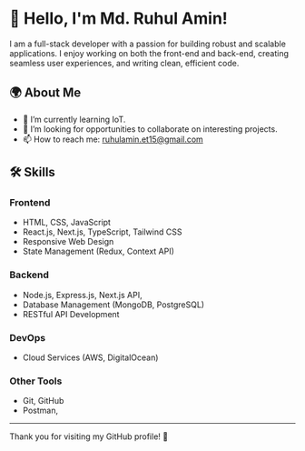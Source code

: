 # 👋 Hello, I'm Md. Ruhul Amin!

I am a full-stack developer with a passion for building robust and scalable applications. I enjoy working on both the front-end and back-end, creating seamless user experiences, and writing clean, efficient code.

## 🌍 About Me

- 🌱 I’m currently learning IoT.
- 💼 I’m looking for opportunities to collaborate on interesting projects.
- 📫 How to reach me: ruhulamin.et15@gmail.com

## 🛠️ Skills

### Frontend

- HTML, CSS, JavaScript
- React.js, Next.js, TypeScript, Tailwind CSS
- Responsive Web Design
- State Management (Redux, Context API)

### Backend

- Node.js, Express.js, Next.js API,
- Database Management (MongoDB, PostgreSQL)
- RESTful API Development

### DevOps

- Cloud Services (AWS, DigitalOcean)

### Other Tools

- Git, GitHub
- Postman,

---

Thank you for visiting my GitHub profile! 🌟
